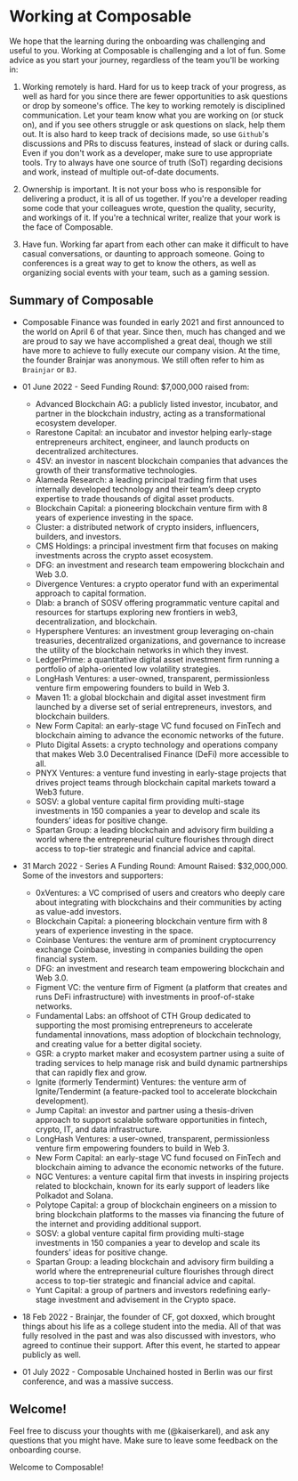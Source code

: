 # Working at Composable

We hope that the learning during the onboarding was challenging and useful to you. Working at Composable is challenging and a lot of fun. Some advice as you start your journey, regardless of the team you'll be working in:

1. Working remotely is hard. Hard for us to keep track of your progress, as well as hard for you since there are fewer opportunities to ask questions or drop by someone's office. The key to working remotely is disciplined communication. Let your team know what you are working on (or stuck on), and if you see others struggle or ask questions on slack, help them out. It is also hard to keep track of decisions made, so use `Github`'s discussions and PRs to discuss features, instead of slack or during calls. Even if you don't work as a developer, make sure to use appropriate tools. Try to always have one source of truth (SoT) regarding decisions and work, instead of multiple out-of-date documents.

2. Ownership is important. It is not your boss who is responsible for delivering a product, it is all of us together. If you're a developer reading some code that your colleagues wrote, question the quality, security, and workings of it. If you're a technical writer, realize that your work is the face of Composable.

3. Have fun. Working far apart from each other can make it difficult to have casual conversations, or daunting to approach someone. Going to conferences is a great way to get to know the others, as well as organizing social events with your team, such as a gaming session.

## Summary of Composable

- Composable Finance was founded in early 2021 and first announced to the world on April 6 of that year. Since then, much has changed and we are proud to say we have accomplished a great deal, though we still have more to achieve to fully execute our company vision. At the time, the founder Brainjar was anonymous. We still often refer to him as `Brainjar` or `BJ`.

- 01 June 2022 - Seed Funding Round: $7,000,000 raised from:
    - Advanced Blockchain AG: a publicly listed investor, incubator, and partner in the blockchain industry, acting as a transformational ecosystem developer.
    - Rarestone Capital: an incubator and investor helping early-stage entrepreneurs architect, engineer, and launch products on decentralized architectures.
    - 4SV: an investor in nascent blockchain companies that advances the growth of their transformative technologies.
    - Alameda Research: a leading principal trading firm that uses internally developed technology and their team’s deep crypto expertise to trade thousands of digital asset products.
    - Blockchain Capital: a pioneering blockchain venture firm with 8 years of experience investing in the space.
    - Cluster: a distributed network of crypto insiders, influencers, builders, and investors.
    - CMS Holdings: a principal investment firm that focuses on making investments across the crypto asset ecosystem.
    - DFG: an investment and research team empowering blockchain and Web 3.0. 
    - Divergence Ventures: a crypto operator fund with an experimental approach to capital formation.
    - Dlab: a branch of SOSV offering programmatic venture capital and resources for startups exploring new frontiers in web3, decentralization, and blockchain.
    - Hypersphere Ventures: an investment group leveraging on-chain treasuries, decentralized organizations, and governance to increase the utility of the blockchain networks in which they invest.
    - LedgerPrime: a quantitative digital asset investment firm running a portfolio of alpha-oriented low volatility strategies. 
    - LongHash Ventures: a user-owned, transparent, permissionless venture firm empowering founders to build in Web 3.
    - Maven 11: a global blockchain and digital asset investment firm launched by a diverse set of serial entrepreneurs, investors, and blockchain builders.
    - New Form Capital: an early-stage VC fund focused on FinTech and blockchain aiming to advance the economic networks of the future.
    - Pluto Digital Assets: a crypto technology and operations company that makes Web 3.0 Decentralised Finance (DeFi) more accessible to all.
    - PNYX Ventures: a venture fund investing in early-stage projects that drives project teams through blockchain capital markets toward a Web3 future.
    - SOSV: a global venture capital firm providing multi-stage investments in 150 companies a year to develop and scale its founders’ ideas for positive change. 
    - Spartan Group: a leading blockchain and advisory firm building a world where the entrepreneurial culture flourishes through direct access to top-tier strategic and financial advice and capital.

- 31 March 2022 - Series A Funding Round: Amount Raised: $32,000,000. Some of the investors and supporters:
    - 0xVentures: a VC comprised of users and creators who deeply care about integrating with blockchains and their communities by acting as value-add investors.
    - Blockchain Capital: a pioneering blockchain venture firm with 8 years of experience investing in the space.
    - Coinbase Ventures: the venture arm of prominent cryptocurrency exchange Coinbase, investing in companies building the open financial system.
    - DFG: an investment and research team empowering blockchain and Web 3.0. 
    - Figment VC: the venture firm of Figment (a platform that creates and runs DeFi infrastructure) with investments in proof-of-stake networks.
    - Fundamental Labs: an offshoot of CTH Group dedicated to supporting the most promising entrepreneurs to accelerate fundamental innovations, mass adoption of blockchain technology, and creating value for a better digital society.
    - GSR: a crypto market maker and ecosystem partner using a suite of trading services to help manage risk and build dynamic partnerships that can rapidly flex and grow.
    - Ignite (formerly Tendermint) Ventures: the venture arm of Ignite/Tendermint (a feature-packed tool to accelerate blockchain development).
    - Jump Capital: an investor and partner using a thesis-driven approach to support scalable software opportunities in fintech, crypto, IT, and data infrastructure.
    - LongHash Ventures: a user-owned, transparent, permissionless venture firm empowering founders to build in Web 3.
    - New Form Capital: an early-stage VC fund focused on FinTech and blockchain aiming to advance the economic networks of the future.
    - NGC Ventures: a venture capital firm that invests in inspiring projects related to blockchain, known for its early support of leaders like Polkadot and Solana.
    - Polytope Capital: a group of blockchain engineers on a mission to bring blockchain platforms to the masses via financing the future of the internet and providing additional support.
    - SOSV: a global venture capital firm providing multi-stage investments in 150 companies a year to develop and scale its founders’ ideas for positive change. 
    - Spartan Group: a leading blockchain and advisory firm building a world where the entrepreneurial culture flourishes through direct access to top-tier strategic and financial advice and capital.
    - Yunt Capital: a group of partners and investors redefining early-stage investment and advisement in the Crypto space.

- 18 Feb 2022 - Brainjar, the founder of CF, got doxxed, which brought things about his life as a college student into the media. All of that was fully resolved in the past and was also discussed with investors, who agreed to continue their support. After this event, he started to appear publicly as well.

- 01 July 2022 - Composable Unchained hosted in Berlin was our first conference, and was a massive success.

## Welcome!

Feel free to discuss your thoughts with me (@kaiserkarel), and ask any questions that you might have. Make sure to leave some feedback on the onboarding course. 

Welcome to Composable!
